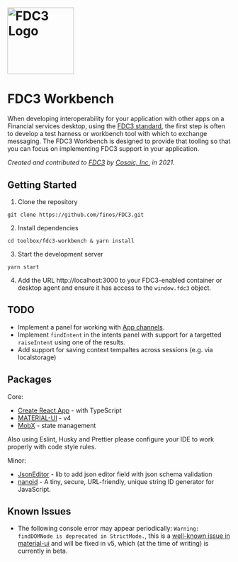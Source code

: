 # <a href='http://fdc3.finos.org'><img src='https://fdc3.finos.org/img/fdc3-logo-2019-color.png' height='150' alt='FDC3 Logo' aria-label='fdc3.finos.org' /></a>

# FDC3 Workbench
When developing interoperability for your application with other apps on a Financial services desktop, using the [FDC3 standard](https://fdc3.finos.org/docs/fdc3-intro), the first step is often to develop a test harness or workbench tool with which to exchange messaging. The FDC3 Workbench is designed to provide that tooling so that you can focus on implementing FDC3 support in your application.

_Created and contributed to [FDC3](http://fdc3.finos.org) by [Cosaic, Inc.](https://cosaic.io/) in 2021._

## Getting Started

1. Clone the repository

`git clone https://github.com/finos/FDC3.git`

2. Install dependencies

`cd toolbox/fdc3-workbench & yarn install`

3. Start the development server

`yarn start`

4. Add the URL http://localhost:3000 to your FDC3-enabled container or desktop agent and ensure it has access to the `window.fdc3` object.

## TODO
- Implement a panel for working with [App channels](https://fdc3.finos.org/docs/api/spec#direct-listening-and-broadcast-on-channels).
- Implement `findIntent` in the intents panel with support for a targetted `raiseIntent` using one of the results.
- Add support for saving context tempaltes across sessions (e.g. via localstorage)
## Packages

Core:
- [Create React App](https://github.com/facebook/create-react-app) - with TypeScript
- [MATERIAL-UI](https://material-ui.com) - v4
- [MobX](https://mobx.js.org/README.html) - state management

Also using Eslint, Husky and Prettier please configure your IDE to work properly with code style rules.

Minor:
- [JsonEditor](https://github.com/josdejong/jsoneditor) - lib to add json editor field with json schema validation
- [nanoid](https://www.npmjs.com/package/nanoid) - A tiny, secure, URL-friendly, unique string ID generator for JavaScript.

## Known Issues

- The following console error may appear periodically: `Warning: findDOMNode is deprecated in StrictMode.`, this is a [well-known issue in material-ui](https://github.com/mui-org/material-ui/issues/13394) and will be fixed in v5, which (at the time of writing) is currently in beta.



